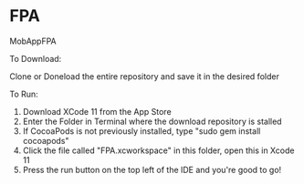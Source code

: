 # FPA
MobAppFPA

To Download:

Clone or Doneload the entire repository and save it in the desired folder

To Run:

1. Download XCode 11 from the App Store
2. Enter the Folder in Terminal where the download repository is stalled
3. If CocoaPods is not previously installed, type "sudo gem install cocoapods"
4. Click the file called "FPA.xcworkspace" in this folder, open this in Xcode 11
5. Press the run button on the top left of the IDE and you're good to go!
